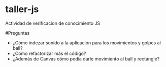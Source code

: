 # taller-js
Actividad de verificacion de conocimiento JS

#Preguntas

- ¿Cómo indezar sonido a la aplicación para los movimientos y golpes al ball?
- ¿Cómo refactorizar más el código?
- ¿Además de Canvas cómo podia darle movimiento al ball y rectangle?
